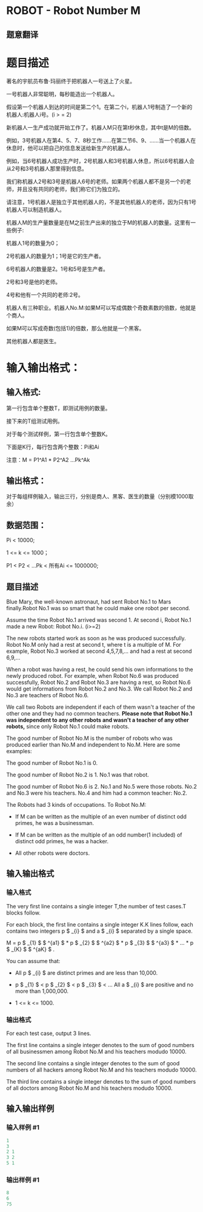 # ROBOT - Robot Number M

## 题意翻译

# 题目描述

著名的宇航员布鲁·玛丽终于把机器人一号送上了火星。

一号机器人非常聪明，每秒能造出一个机器人。

假设第一个机器人到达的时间是第二个1。在第二个i，机器人1号制造了一个新的机器人:机器人i号。(i > = 2)

新机器人一生产成功就开始工作了。机器人M只在第t秒休息，其中t是M的倍数。

例如，3号机器人在第4、5、7、8秒工作……在第二节6、9、……当一个机器人在休息时，他可以把自己的信息发送给新生产的机器人。

例如，当6号机器人成功生产时，2号机器人和3号机器人休息，所以6号机器人会从2号和3号机器人那里得到信息。

我们称机器人2号和3号是机器人6号的老师。如果两个机器人都不是另一个的老师，并且没有共同的老师，我们称它们为独立的。

请注意，1号机器人是独立于其他机器人的，不是其他机器人的老师，因为只有1号机器人可以制造机器人。

机器人M的生产量数量是在M之前生产出来的独立于M的机器人的数量。这里有一些例子:

机器人1号的数量为0；

2号机器人的数量为1；1号是它的生产者。

6号机器人的数量是2。1号和5号是生产者。

2号和3号是他的老师。

4号和他有一个共同的老师:2号。

机器人有三种职业。机器人No.M:如果M可以写成偶数个奇数素数的倍数，他就是个商人。

如果M可以写成奇数(包括1)的倍数，那么他就是一个黑客。

其他机器人都是医生。

# 输入输出格式：

## 输入格式:

第一行包含单个整数T，即测试用例的数量。

接下来的T组测试用例。

对于每个测试样例，第一行包含单个整数K。

下面是K行，每行包含两个整数：Pi和Ai

注意：M = P1^A1 * P2^A2 ...Pk^Ak

## 输出格式：

对于每组样例输入，输出三行，分别是商人、黑客、医生的数量（分别模1000取余）

## 数据范围：

Pi < 10000;

1 <= k <= 1000；

P1 < P2 < ...Pk < 所有Ai <= 1000000;

## 题目描述

Blue Mary, the well-known astronaut, had sent Robot No.1 to Mars finally.Robot No.1 was so smart that he could make one robot per second.

Assume the time Robot No.1 arrived was second 1. At second i, Robot No.1 made a new Robot: Robot No.i. (i>=2)

The new robots started work as soon as he was produced successfully. Robot No.M only had a rest at second t, where t is a multiple of M. For example, Robot No.3 worked at second 4,5,7,8,... and had a rest at second 6,9,...

When a robot was having a rest, he could send his own informations to the newly produced robot. For example, when Robot No.6 was produced successfully, Robot No.2 and Robot No.3 are having a rest, so Robot No.6 would get informations from Robot No.2 and No.3. We call Robot No.2 and No.3 are teachers of Robot No.6.

We call two Robots are independent if each of them wasn't a teacher of the other one and they had no common teachers. **Please note that Robot No.1 was independent to any other robots and wasn't a teacher of any other robots,** since only Robot No.1 could make robots.

The good number of Robot No.M is the number of robots who was produced earlier than No.M and independent to No.M. Here are some examples:

The good number of Robot No.1 is 0.

The good number of Robot No.2 is 1. No.1 was that robot.

The good number of Robot No.6 is 2. No.1 and No.5 were those robots. No.2 and No.3 were his teachers. No.4 and him had a common teacher: No.2.

The Robots had 3 kinds of occupations. To Robot No.M:

- If M can be written as the multiple of an even number of distinct odd primes, he was a businessman.

- If M can be written as the multiple of an odd number(1 included) of distinct odd primes, he was a hacker.

- All other robots were doctors.

## 输入输出格式

### 输入格式

The very first line contains a single integer T,the number of test cases.T blocks follow.

For each block, the first line contains a single integer K.K lines follow, each contains two integers p $ _{i} $ and a $ _{i} $ separated by a single space.

M = p $ _{1} $ $ ^{a1} $ \* p $ _{2} $ $ ^{a2} $ \* p $ _{3} $ $ ^{a3} $ \* ... \* p $ _{K} $ $ ^{aK} $ .

You can assume that:

- All p $ _{i} $ are distinct primes and are less than 10,000.

- p $ _{1} $ < p $ _{2} $ < p $ _{3} $ < ... All a $ _{i} $ are positive and no more than 1,000,000.

- 1 <= k <= 1000.

### 输出格式

For each test case, output 3 lines.

The first line contains a single integer denotes to the sum of good numbers of all businessmen among Robot No.M and his teachers modudo 10000.

The second line contains a single integer denotes to the sum of good numbers of all hackers among Robot No.M and his teachers modudo 10000.

The third line contains a single integer denotes to the sum of good numbers of all doctors among Robot No.M and his teachers modudo 10000.

## 输入输出样例

### 输入样例 #1

```cpp
1
3
2 1
3 2
5 1
```


### 输出样例 #1

```cpp
8
6
75
```


